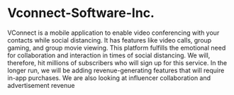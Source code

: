 # Vconnect-Software-Inc.
VConnect is a mobile application to enable video conferencing with your contacts while social distancing. It has features like video calls, group gaming, and group movie viewing.
This platform fulfills the emotional need for collaboration and interaction in times of social distancing. We will, therefore, hit millions of subscribers who will sign up for this service. In the longer run, we will be adding revenue-generating features that will require in-app purchases. We are also looking at influencer collaboration and advertisement revenue
